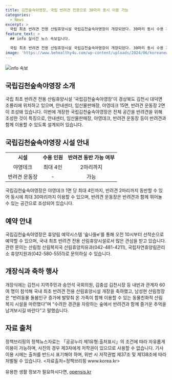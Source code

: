 ```yaml
---
title: 김천숲속야영장, 국립 반려견 전용으로 30마리 동시 이용 가능
categories:
  - News
excerpt: >
  국립 최초 반려견 전용 산림휴양시설 국립김천숲속야영장이 개장되었다. 30마리 동시 수용 가능하며, 반려견과 함께 야외 활동을 즐길 수 있는 시설이다. 국내 최초로 전체 공간을 반려견을 위해 조성하여 반려견과 함께하는 가족이 즐거운 추억을 만들 수 있게 되었다. 숲나들e를 통해 선착순 예약 가능하며, 온 가족이 함께 이용할 수 있는 동물 친화적 산림복지 시설을 소개하며 지역주민과 정치인들이 참석해 개장을 축하했다.
feature_text: >
  ## info 실시간 뉴스 속보입니다.

  국립 최초 반려견 전용 산림휴양시설 국립김천숲속야영장이 개장되었다. 30마리 동시 수용 가능하며, 반려견과 함께 야외 활동을 즐길 수 있는 시설이다. 국내 최초로 전체 공간을 반려견을 위해 조성하여 반려견과 함께하는 가족이 즐거운 추억을 만들 수 있게 되었다. 숲나들e를 통해 선착순 예약 가능하며, 온 가족이 함께 이용할 수 있는 동물 친화적 산림복지 시설을 소개하며 지역주민과 정치인들이 참석해 개장을 축하했다.
image: 'https://www.behealthy4u.com/wp-content/uploads/2024/06/koreanews.jpg'
---
```


<p><img src="https://www.behealthy4u.com/wp-content/uploads/2024/06/koreanews.jpg" alt="info 속보" /></p>

<h2 data-ke-size="size26">국립김천숲속야영장 소개</h2>

<p data-ke-size="size16">국립 최초 반려견 전용 산림휴양시설 '국립김천숲속야영장'이 경상북도 김천시 대덕면 조룡리에 위치하고 있으며, 안내센터, 임산물판매장, 야영데크 15면, 반려견 운동장 2면이 조성돼 있습니다. 이번에 개장한 국립김천숲속야영장은 전체 공간을 반려견을 위해 조성한 것이 특징으로, 안내센터, 임산물판매장, 야영데크, 반려견 운동장 등이 반려견과 함께 이용할 수 있도록 설계되어 있습니다.</p>

<h2 data-ke-size="size26">국립김천숲속야영장 시설 안내</h2>

<table>
    <tbody>
        <tr>
            <td style="text-align: center; height: 17px;"><b>시설</b></td>
            <td style="text-align: center; height: 17px;"><b>수용 인원</b></td>
            <td style="text-align: center; height: 17px;"><b>반려견 동반 가능 여부</b></td>
        </tr>
        <tr>
            <td style="text-align: center; height: 17px;">야영데크</td>
            <td style="text-align: center; height: 17px;">최대 4인</td>
            <td style="text-align: center; height: 17px;">2마리까지</td>
        </tr>
        <tr>
            <td style="text-align: center; height: 17px;">반려견 운동장</td>
            <td style="text-align: center; height: 17px;">-</td>
            <td style="text-align: center; height: 17px;">가능</td>
        </tr>
    </tbody>
</table>

<p data-ke-size="size16">국립김천숲속야영장은 야영데크 1면 당 최대 4인까지, 반려견 2마리까지 동반할 수 있어 동시에 최대 30마리까지 이용할 수 있으며, 반려견 운동장은 반려견과 함께 뛰어놀 수 있는 공간으로 조성되어 있습니다.</p>

<h2 data-ke-size="size26">예약 안내</h2>

<p data-ke-size="size16">국립김천숲속야영장은 휴양림 예약시스템 ‘숲나들e’를 통해 오전 10시부터 선착순으로 예약할 수 있으며, 국내 최초 반려견 전용 산림휴양시설로서 많은 관심을 받고 있습니다. 관련 문의는 산림청 산림복지국 산림휴양치유과(042-481-4211), 국립자연휴양림관리소 휴양지원과(042-580-5551)로 문의하실 수 있습니다.</p>

<h2 data-ke-size="size26">개장식과 축하 행사</h2>

<p data-ke-size="size16">개장식에는 김천시 지역주민과 송언석 국회의원, 김충섭 김천시장 등 내빈과 관계자 60여 명이 참석해 국내 최초 반려견 전용 산림휴양시설 개장을 축하했고, 남성현 산림청장은 “반려동물 돌봄인구 증가에 발맞춰 온 가족이 함께 이용할 수 있는 동물친화적 산림복지 시설을 마련했다”며 “수려한 경관을 자랑하는 숲에서 반려견과 함께 즐거운 추억을 남겨보시길 바란다”고 말했습니다.</p>

<h2 data-ke-size="size26">자료 출처</h2>

<p data-ke-size="size16">정책브리핑의 정책뉴스자료는 「공공누리 제1유형:출처표시」의 조건에 따라 자유롭게 이용이 가능하며, 사진의 경우 제3자에게 저작권이 있으므로 사용할 수 없습니다. 기사 이용 시에는 출처를 반드시 표기해야 하며, 위반 시 저작권법 제37조 및 제138조에 따라 처벌될 수 있습니다. <자료출처=정책브리핑 www.korea.kr></p>
유용한 생활 정보가 필요하시다면, <a href="https://opensis.kr" rel="dofollow">opensis.kr</a>


